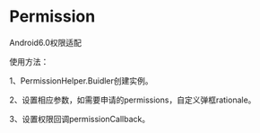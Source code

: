 # Permission
Android6.0权限适配

使用方法：

1、PermissionHelper.Buidler创建实例。

2、设置相应参数，如需要申请的permissions，自定义弹框rationale。

3、设置权限回调permissionCallback。
